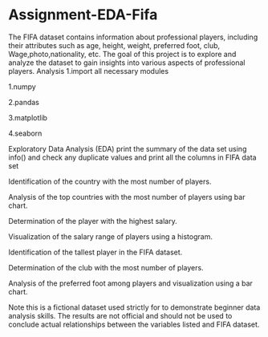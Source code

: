 # Assignment-EDA-Fifa
The FIFA dataset contains information about professional players, including their attributes such as age, height, weight, preferred foot, club, Wage,photo,nationality, etc. The goal of this project is to explore and analyze the dataset to gain insights into various aspects of professional players.
Analysis
1.import all necessary modules

1.numpy

2.pandas

3.matplotlib

4.seaborn

Exploratory Data Analysis (EDA)
print the summary of the data set using info() and check any duplicate values and print all the columns in FIFA data set

Identification of the country with the most number of players.

Analysis of the top countries with the most number of players using bar chart.

Determination of the player with the highest salary.

Visualization of the salary range of players using a histogram.

Identification of the tallest player in the FIFA dataset.

Determination of the club with the most number of players.

Analysis of the preferred foot among players and visualization using a bar chart.

Note
this is a fictional dataset used strictly for to demonstrate beginner data analysis skills. The results are not official and should not be used to conclude actual relationships between the variables listed and FIFA dataset.
